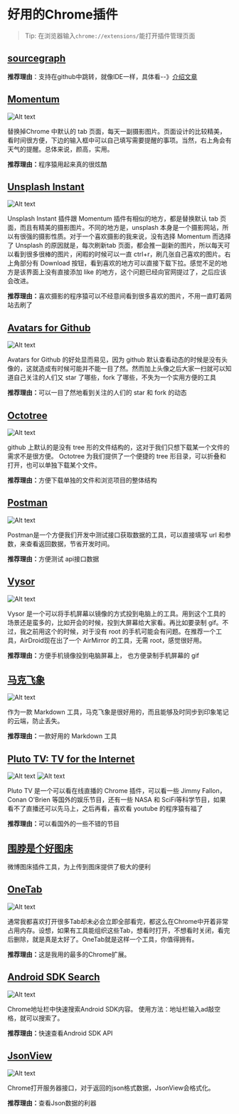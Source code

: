 # 好用的Chrome插件

> Tip: 在浏览器输入`chrome://extensions/`能打开插件管理页面  



## [sourcegraph](https://chrome.google.com/webstore/detail/sourcegraph-for-github/dgjhfomjieaadpoljlnidmbgkdffpack/related)

**推荐理由**：支持在github中跳转，就像IDE一样，具体看--》[介绍文章](https://text.sourcegraph.com/browse-github-like-an-ide-with-the-sourcegraph-chrome-extension-9e279d2b98e9#.igg0aiby3)

## [Momentum](https://chrome.google.com/webstore/detail/momentum/laookkfknpbbblfpciffpaejjkokdgca)
![Alt text](https://github.com/vivian8725118/vivian-blogs/blob/master/imgs%2F1461311770932.png)

替换掉Chrome 中默认的 tab 页面，每天一副摄影图片。页面设计的比较精美，看时间很方便，下边的输入框中可以自己填写需要提醒的事项。当然，右上角会有天气的提醒。总体来说，颜高，实用。

<b>推荐理由：</b>程序猿用起来真的很炫酷
## [Unsplash Instant](https://chrome.google.com/webstore/detail/unsplash-instant/pejkokffkapolfffcgbmdmhdelanoaih)
![Alt text](https://github.com/vivian8725118/vivian-blogs/blob/master/imgs%2F1461308079852.png)

Unsplash Instant 插件跟 Momentum 插件有相似的地方，都是替换默认 tab 页面，而且有精美的摄影图片。不同的地方是，unsplash 本身是一个摄影网站，所以有很强的摄影性质。对于一个喜欢摄影的我来说，没有选择 Momentum 而选择了 Unsplash 的原因就是，每次刷新tab 页面，都会推一副新的图片，所以每天可以看到很多很棒的图片，闲暇的时候可以一直 ctrl+r，刷几张自己喜欢的图片。右上角部分有 Download 按钮，看到喜欢的地方可以直接下载下拉。感觉不足的地方是该界面上没有直接添加 like 的地方，这个问题已经向官网提过了，之后应该会改进。

<b>推荐理由：</b>喜欢摄影的程序猿可以不经意间看到很多喜欢的图片，不用一直盯着网站去刷了

## [Avatars for Github](https://github.com/anasnakawa/chrome-github-avatars)
![Alt text](https://github.com/vivian8725118/vivian-blogs/blob/master/imgs/1456472212996.png)

Avatars for Github 的好处显而易见，因为 github 默认查看动态的时候是没有头像的，这就造成有时候可能并不能一目了然。然而加上头像之后大家一扫就可以知道自己关注的人们又 star 了哪些，fork 了哪些，不失为一个实用方便的工具

<b>推荐理由：</b>可以一目了然地看到关注的人们的 star 和 fork 的动态

## [Octotree](https://chrome.google.com/webstore/detail/octotree/bkhaagjahfmjljalopjnoealnfndnagc)
![Alt text](https://github.com/vivian8725118/vivian-blogs/blob/master/imgs%2F1461309861223.png)

github 上默认的是没有 tree 形的文件结构的，这对于我们只想下载某一个文件的需求不是很方便。 Octotree 为我们提供了一个便捷的 tree 形目录，可以折叠和打开，也可以单独下载某个文件。

<b>推荐理由：</b>方便下载单独的文件和浏览项目的整体结构

## [Postman](https://chrome.google.com/webstore/detail/fdmmgilgnpjigdojojpjoooidkmcomcm)
![Alt text](https://github.com/vivian8725118/vivian-blogs/blob/master/imgs%2F1461308980824.png)

 Postman是一个方便我们开发中测试接口获取数据的工具，可以直接填写 url 和参数，来查看返回数据，节省开发时间。

<b>推荐理由：</b>方便测试 api接口数据

## [Vysor](https://chrome.google.com/webstore/detail/vysor-beta/gidgenkbbabolejbgbpnhbimgjbffefm)
![Alt text](https://github.com/vivian8725118/vivian-blogs/blob/master/imgs%2F1461309038659.png)

Vysor 是一个可以将手机屏幕以镜像的方式投到电脑上的工具。用到这个工具的场景还是蛮多的，比如开会的时候，投到大屏幕给大家看。再比如要录制 gif。不过，我之前用这个的时候，对于没有 root 的手机可能会有问题。在推荐一个工具，AirDroid现在出了一个 AirMirror 的工具，无需 root，感觉很好用。

<b>推荐理由：</b>方便手机镜像投到电脑屏幕上， 也方便录制手机屏幕的 gif

## [马克飞象](https://chrome.google.com/webstore/detail/marxico/kidnkfckhbdkfgbicccmdggmpgogehop)

![Alt text](https://github.com/vivian8725118/vivian-blogs/blob/master/imgs%2FE9840C54-1364-488D-92C7-4707731BCDFF.jpg)

作为一款 Markdown 工具，马克飞象是很好用的，而且能够及时同步到印象笔记的云端，防止丢失。

<b>推荐理由：</b>一款好用的 Markdown 工具

## [Pluto TV: TV for the Internet](https://chrome.google.com/webstore/detail/fjimjcdcjpelckcneochchfmnojdhdkh)
![Alt text](https://github.com/vivian8725118/vivian-blogs/blob/master/imgs%2F1461308477680.png)
![Alt text](https://github.com/vivian8725118/vivian-blogs/blob/master/imgs%2F1461310999602.png)

Pluto TV 是一个可以看在线直播的 Chrome 插件，可以看一些 Jimmy Fallon，Conan O'Brien 等国外的娱乐节目，还有一些 NASA 和 SciFi等科学节目，如果看不了直播还可以先马上，之后再看，喜欢看 youtube 的程序猿有福了

<b>推荐理由：</b>可以看国外的一些不错的节目

## [围脖是个好图床](http://weibotuchuang.sinaapp.com/)
微博图床插件工具，为上传到图床提供了极大的便利

## [OneTab](https://chrome.google.com/webstore/detail/onetab/chphlpgkkbolifaimnlloiipkdnihall)
![Alt text](https://github.com/Runpop/Weapon/blob/master/Assets%2Fonetab.png)

通常我都喜欢打开很多Tab却未必会立即全部看完，都这么在Chrome中开着非常占用内存。设想，如果有工具能组织这些Tab，想看时打开，不想看时关闭，看完后删除，就是真是太好了。OneTab就是这样一个工具，你值得拥有。

<b>推荐理由：</b>这是我用的最多的Chrome扩展。

## [Android SDK Search](https://chrome.google.com/webstore/detail/android-sdk-search/hgcbffeicehlpmgmnhnkjbjoldkfhoin)
![Alt text](https://github.com/Runpop/Weapon/blob/master/Assets%2Fandroidsdksearch.png)

Chrome地址栏中快速搜索Android SDK内容。
使用方法：地址栏输入ad敲空格，就可以搜索了。

<b>推荐理由：</b>快速查看Android SDK API

## [JsonView](https://chrome.google.com/webstore/detail/jsonview/chklaanhfefbnpoihckbnefhakgolnmc)
![Alt text](https://github.com/Runpop/Weapon/blob/master/Assets%2Fjsonview.png)

Chrome打开服务器接口，对于返回的json格式数据，JsonView会格式化。

<b>推荐理由：</b>查看Json数据的利器
